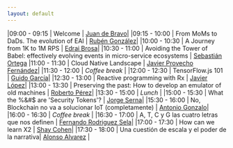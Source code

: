 ```yaml
---
layout: default
---
```


<div id="agenda">
</div>

|09:00 - 09:15 | Welcome | [Juan de Bravo](juan_de_bravo.html)|
|09:15 - 10:00 | From MoMs to DaDs. The evolution of EAI | [Rubén González](ruben_gonzalez)|
|10:00 - 10:30 | A Journey from 1K to 1M RPS | [Edrai Brosa](edrai_brosa.md)|
|10:30 - 11:00 | Avoiding the Tower of Babel: effectively evolving events in micro-service ecosystems | [Sebastián Ortega](sebastian_ortega)
|11:00 - 11:30 | Cloud Native Landscape | [Javier Provecho Fernández](javier_provecho_fernandez)|
|11:30 - 12:00 | *Coffee break* |
|12:00 - 12:30 | TensorFlow.js 101 | [Guido García](guido_garcia)|
|12:30 - 13:00 | Reactive programming with Rx | [Javier López](javier_lopez)|
|13:00 - 13:30 | Preserving the past: How to develop an emulator of old machines | [Roberto Pérez](rpc)|
|13:30 - 15:00 | *Lunch*  |
|15:00 - 15:30 | What the %&#$ are 'Security Tokens'? | [Jorge Serna](jorge_serna)|
|15:30 - 16:00 | No, Blockchain no va a solucionar IoT (completamente) | [Antonio Gonzalo](antonio_gonzalo)|
|16:00 - 16:30 | *Coffee break* |
|16:30 - 17:00 | A, T, C y G las cuatro letras que nos definen | [Fernando Rodriguez Sela](fernando_rodriguez_sela)|
|17:00 - 17:30 | How can we learn X2 |  [Shay Cohen](shay_cohen)|
|17:30 - 18:00 | Una cuestión de escala y el poder de la narrativa|  [Alonso Alvarez](alonso_alvarez) |
